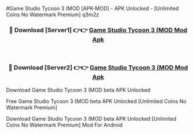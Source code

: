 #Game Studio Tycoon 3 (MOD [APK-MOD] - APK Unlocked - [Unlimited Coins No Watermark Premium] q3m2z



<div align="center">

<h3>🔴 Download [Server1] 👉👉 <a href="https://momento.my/?title=Game_Studio_Tycoon_3_(MOD">Game Studio Tycoon 3 (MOD Mod Apk</a></h3><br>

<h3>🔴 Download [Server2] 👉👉 <a href="https://momento.my/?title=Game_Studio_Tycoon_3_(MOD">Game Studio Tycoon 3 (MOD Mod Apk</a></h3>
</div>



Download Game Studio Tycoon 3 (MOD beta APK Unlocked

Free Game Studio Tycoon 3 (MOD beta APK Unlocked [Unlimited Coins No Watermark Premium]

Download Game Studio Tycoon 3 (MOD beta APK Unlocked [Unlimited Coins No Watermark Premium] Mod For Android
